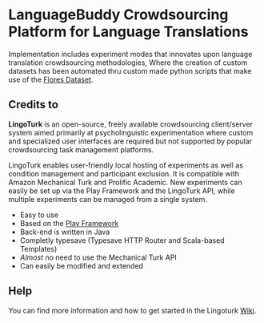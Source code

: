 # LanguageBuddy Crowdsourcing Platform for Language Translations

Implementation includes experiment modes that innovates upon language translation crowdsourcing methodologies,
Where the creation of custom datasets has been automated thru custom made python scripts that make use of the [Flores Dataset](https://github.com/facebookresearch/flores?fbclid=IwAR0WzmQ-E64cstn1zmYBZJbGzNMXuK87hr_RatfAxle6gNbvVPJWDTtLJ6Y).

## Credits to

  **LingoTurk** is an open-source, freely available crowdsourcing
  client/server system aimed primarily at psycholinguistic
  experimentation where custom and specialized user interfaces are
  required but not supported by popular crowdsourcing task management
  platforms.
  
  LingoTurk enables user-friendly local hosting of
  experiments as well as condition management and participant
  exclusion. It is compatible with Amazon Mechanical Turk and Prolific
  Academic.  New experiments can easily be set up via the Play
  Framework and the LingoTurk API, while multiple experiments can be
  managed from a single system.
  
  - Easy to use
  - Based on the [Play Framework](https://www.playframework.com/)
  - Back-end is written in Java
  - Completly typesave (Typesave HTTP Router and Scala-based Templates)
  - *Almost* no need to use the Mechanical Turk API
  - Can easily be modified and extended
  
## Help
You can find more information and how to get started in the Lingoturk [Wiki](https://github.com/FlorianPusse/Lingoturk/wiki).
